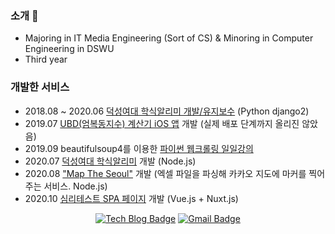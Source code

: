 ### 소개 👋
- Majoring in IT Media Engineering (Sort of CS) & Minoring in Computer Engineering in DSWU  
- Third year

### 개발한 서비스
- 2018.08 ~ 2020.06 [덕성여대 학식알리미 개발/유지보수](https://github.com/dev-dain/Duksung-meal-for-kakao) (Python django2)
- 2019.07 [UBD(엄복동지수) 계산기 iOS 앱](https://github.com/dev-dain/UBDCalculator) 개발 (실제 배포 단계까지 올리진 않았음)
- 2019.09 beautifulsoup4를 이용한 [파이썬 웹크롤링 일일강의](https://github.com/dev-dain/python-crawling-example)
- 2020.07 [덕성여대 학식알리미](https://github.com/dev-dain/Duksung-meal-js) 개발 (Node.js)
- 2020.08 ["Map The Seoul"](https://github.com/dev-dain/Map-The-Seoul) 개발 (엑셀 파일을 파싱해 카카오 지도에 마커를 찍어주는 서비스. Node.js)
- 2020.10 [심리테스트 SPA 페이지](https://coffeetest.co.kr/) 개발 (Vue.js + Nuxt.js)

<div align=center>

[![Tech Blog Badge](http://img.shields.io/badge/-Tech%20blog-black?style=flat-square&logo=github&link=https://dev-dain.tistory.com/)](https://dev-dain.tistory.com/) 
[![Gmail Badge](https://img.shields.io/badge/-Gmail-d14836?style=flat-square&logo=Gmail&logoColor=white&link=mailto:dev.dain.k@gmail.com)](mailto:dev.dain.k@gmail.com)

</div>
